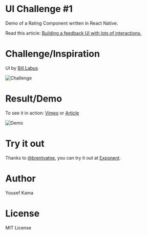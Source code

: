 # UI Challenge #1
Demo of a Rating Component written in React Native.

Read this article: [Building a feedback UI with lots of interactions.](https://medium.com/@yousefkama/42db390905c)


# Challenge/Inspiration

UI by [Bill Labus](https://dribbble.com/shots/2790473-Feedback)

![Challenge](https://d13yacurqjgara.cloudfront.net/users/9745/screenshots/2790473/rating.gif)


# Result/Demo

To see it in action: [Vimeo](https://vimeo.com/182213096) or [Article](https://medium.com/@yousefkama/42db390905c)

![Demo](http://i.giphy.com/l2SqeoVeoU4RIyriE.gif)


# Try it out

Thanks to [@brentvatne](https://github.com/brentvatne), you can try it out at [Exponent](https://getexponent.com/@community/emoji-feedback).


# Author
Yousef Kama


# License
MIT License
